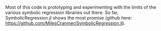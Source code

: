 Most of this code is prototyping and experimenting with the limits of the various symbolic regression libraries out there. So far, SymbolicRegression.jl shows the most promise (github here: https://github.com/MilesCranmer/SymbolicRegression.jl). 
